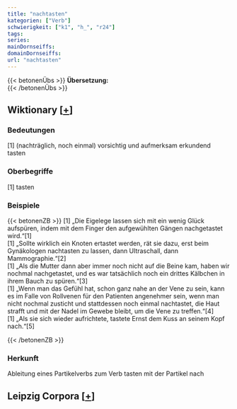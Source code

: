 ```yaml
---
title: "nachtasten"
kategorien: ["Verb"]
schwierigkeit: ["k1", "h_", "r24"]
tags:
series:
mainDornseiffs:
domainDornseiffs:
url: "nachtasten"
---
```


{{< betonenÜbs >}}
**Übersetzung:**  
{{< /betonenÜbs >}}

## Wiktionary [[+](https://de.wiktionary.org/wiki/nachtasten)]

### Bedeutungen
[1] (nachträglich, noch einmal) vorsichtig und aufmerksam erkundend tasten  

### Oberbegriffe
[1] tasten  

### Beispiele
{{< betonenZB >}}
[1] „Die Eigelege lassen sich mit ein wenig Glück aufspüren, indem mit dem Finger den aufgewühlten Gängen nachgetastet wird.“[1]  
[1] „Sollte wirklich ein Knoten ertastet werden, rät sie dazu, erst beim Gynäkologen nachtasten zu lassen, dann Ultraschall, dann Mammographie.“[2]  
[1] „Als die Mutter dann aber immer noch nicht auf die Beine kam, haben wir nochmal nachgetastet, und es war tatsächlich noch ein drittes Kälbchen in ihrem Bauch zu spüren.“[3]  
[1] „Wenn man das Gefühl hat, schon ganz nahe an der Vene zu sein, kann es im Falle von Rollvenen für den Patienten angenehmer sein, wenn man nicht nochmal zusticht und stattdessen noch einmal nachtastet, die Haut strafft und mit der Nadel im Gewebe bleibt, um die Vene zu treffen.“[4]  
[1] „Als sie sich wieder aufrichtete, tastete Ernst dem Kuss an seinem Kopf nach.“[5]  

{{< /betonenZB >}}
### Herkunft
Ableitung eines Partikelverbs zum Verb tasten mit der Partikel nach  


## Leipzig Corpora [[+](https://corpora.uni-leipzig.de/en/res?word=nachtasten&corpusId=deu_newscrawl-public_2018)]

